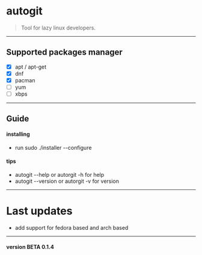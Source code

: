 # autogit

>Tool for lazy linux developers.

---

## Supported packages manager 
- [x] apt / apt-get
- [x] dnf
- [x] pacman
- [ ] yum
- [ ] xbps

---

## Guide

#### installing
- run sudo ./installer --configure

#### tips
- autogit --help or autorgit -h for help
- autogit --version or autorgit -v for version

---

# Last updates
- add support for fedora based and arch based

---

#### version BETA 0.1.4

